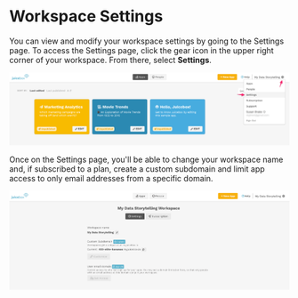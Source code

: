 # Workspace Settings

You can view and modify your workspace settings by going to the Settings page. To access the Settings page, click the gear icon in the upper right corner of your workspace. From there, select **Settings**. 

![How to access the Workspace Settings page](../.gitbook/assets/image%20%28275%29.png)

Once on the Settings page, you'll be able to change your workspace name and, if subscribed to a plan, create a custom subdomain and limit app access to only email addresses from a specific domain. 

![The Workspace Settings page](../.gitbook/assets/image%20%28277%29.png)

